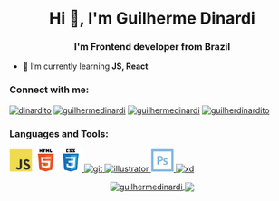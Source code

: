 <h1 align="center">Hi 👋, I'm Guilherme Dinardi</h1>
<h3 align="center">I'm Frontend developer from Brazil</h3>

- 🌱 I’m currently learning **JS, React**

<h3 align="left">Connect with me:</h3>
<p align="left">
<a href="https://twitter.com/dinardito" target="blank"><img align="center" src="https://cdn.jsdelivr.net/npm/simple-icons@3.0.1/icons/twitter.svg" alt="dinardito" height="30" width="40"/></a>
<a href="https://linkedin.com/in/guilhermedinardi" target="blank"><img align="center" src="https://cdn.jsdelivr.net/npm/simple-icons@3.0.1/icons/linkedin.svg" alt="guilhermedinardi" height="30" width="40" /></a>
<a href="https://instagram.com/guilhermedinardi" target="blank"><img align="center" src="https://cdn.jsdelivr.net/npm/simple-icons@3.0.1/icons/instagram.svg" alt="guilhermedinardi" height="30" width="40" /></a>
<a href="https://www.behance.net/guilherdinardito" target="blank"><img align="center" src="https://cdn.jsdelivr.net/npm/simple-icons@3.0.1/icons/behance.svg" alt="guilherdinardito" height="30" width="40" /></a>
</p>

<h3 align="left">Languages and Tools:</h3>
<p align="left"> <img src="https://raw.githubusercontent.com/devicons/devicon/master/icons/javascript/javascript-original.svg" alt="javascript" width="40" height="40"/> </a>  <img src="https://raw.githubusercontent.com/devicons/devicon/master/icons/html5/html5-original-wordmark.svg" alt="html5" width="40" height="40"/> </a>  <a href="https://www.w3schools.com/css/" target="_blank"> <img src="https://raw.githubusercontent.com/devicons/devicon/master/icons/css3/css3-original-wordmark.svg" alt="css3" width="40" height="40"/> </a> <a href="https://git-scm.com/" target="_blank"> <img src="https://www.vectorlogo.zone/logos/git-scm/git-scm-icon.svg" alt="git" width="40" height="40"/> </a> <a href="https://www.w3.org/html/" target="_blank"> <a href="https://www.adobe.com/in/products/illustrator.html" target="_blank"> <img src="https://www.vectorlogo.zone/logos/adobe_illustrator/adobe_illustrator-icon.svg" alt="illustrator" width="40" height="40"/> </a> <a href="https://developer.mozilla.org/en-US/docs/Web/JavaScript" target="_blank">  <a href="https://www.photoshop.com/en" target="_blank"> <img src="https://raw.githubusercontent.com/devicons/devicon/master/icons/photoshop/photoshop-line.svg" alt="photoshop" width="40" height="40"/> </a> <a href="https://www.adobe.com/products/xd.html" target="_blank"> <img src="https://cdn.worldvectorlogo.com/logos/adobe-xd.svg" alt="xd" width="40" height="40"/> </a> </p>
<p align="center"> 
  <a href="https://github.com/anuraghazra/github-readme-stats">
    <img 
         align = "center" 
         src = "https://github-readme-stats.vercel.app/api/top-langs/?username=guilhermedinardi&layout=compact&theme=dark" alt ="guilhermedinardi"/>
  </a>
  <a href="https://github.com/anuraghazra/github-readme-stats">
    <img 
         align = "center" 
         height="165"
         src = "https://github-readme-stats.vercel.app/api?username=guilhermedinardi&show_icons=true&hide=contribs,prs&cache_seconds=86400&theme=dark"/>
  </a> 
</p>
